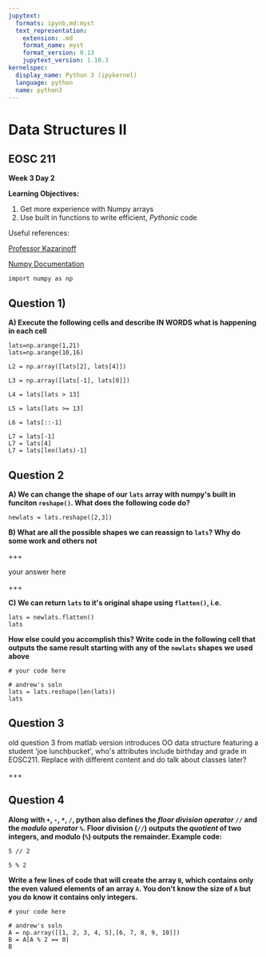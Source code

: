 ```yaml
---
jupytext:
  formats: ipynb,md:myst
  text_representation:
    extension: .md
    format_name: myst
    format_version: 0.13
    jupytext_version: 1.10.3
kernelspec:
  display_name: Python 3 (ipykernel)
  language: python
  name: python3
---
```


# Data Structures II

## EOSC 211

**Week 3 Day 2**

**Learning Objectives:**  
1. Get more experience with Numpy arrays
2. Use built in functions to write efficient, *Pythonic* code

Useful references:

[Professor Kazarinoff](https://github.com/ProfessorKazarinoff/Problem-Solving-with-Python-37-Edition/blob/master/notebooks/05-NumPy-and-Arrays/05.03-Python-Lists-and-NumPy-Arrays.ipynb)

[Numpy Documentation](https://numpy.org/doc/stable/reference/generated/numpy.array.html)

```{code-cell} ipython3
import numpy as np
```

## Question 1)

**A) Execute the following cells and describe IN WORDS what is happening in each cell**

```{code-cell} ipython3
lats=np.arange(1,21)
lats=np.arange(10,16)
```

```{code-cell} ipython3
L2 = np.array([lats[2], lats[4]])
```

```{code-cell} ipython3
L3 = np.array([lats[-1], lats[0]])
```

```{code-cell} ipython3
L4 = lats[lats > 13]
```

```{code-cell} ipython3
L5 = lats[lats >= 13]
```

```{code-cell} ipython3
L6 = lats[::-1]
```

```{code-cell} ipython3
L7 = lats[-1]
L7 = lats[4]
L7 = lats[len(lats)-1]
```

## Question 2

**A) We can change the shape of our `lats` array with numpy's built in funciton `reshape()`. What does the following code do?**

```{code-cell} ipython3
newlats = lats.reshape([2,3])
```

**B) What are all the possible shapes we can reassign to `lats`? Why do some work and others not**

+++

your answer here

+++

**C) We can return `lats` to it's original shape using `flatten()`, i.e.**

```{code-cell} ipython3
lats = newlats.flatten()
lats
```

**How else could you accomplish this? Write code in the following cell that outputs the same result starting with any of the `newlats` shapes we used above**

```{code-cell} ipython3
# your code here
```

```{code-cell} ipython3
# andrew's soln
lats = lats.reshape(len(lats))
lats
```

## Question 3

old question 3 from matlab version introduces OO data structure featuring a student 'joe lunchbucket', who's attributes include birthday and grade in EOSC211. Replace with different content and do talk about classes later?

+++

## Question 4

**Along with `+`, `-`, `*`, `/`, python also defines the *floor division operator* `//` and the *modulo operator* `%`. Floor division (`//`) outputs the *quotient* of two integers, and modulo (`%`) outputs the remainder. Example code:**

```{code-cell} ipython3
5 // 2
```

```{code-cell} ipython3
5 % 2
```

**Write a few lines of code that will create the array `B`, which contains only the even valued elements of an array `A`. You don't know the size of `A` but you do know it contains only integers.**

```{code-cell} ipython3
# your code here
```

```{code-cell} ipython3
# andrew's soln
A = np.array([[1, 2, 3, 4, 5],[6, 7, 8, 9, 10]])
B = A[A % 2 == 0]
B
```

```{code-cell} ipython3

```
